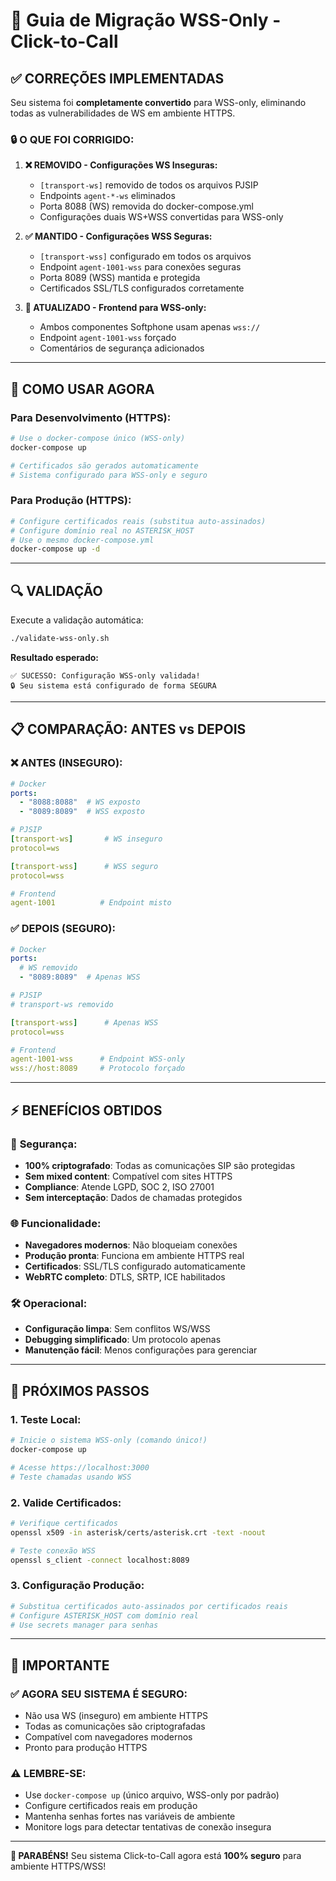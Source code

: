 # 🔐 Guia de Migração WSS-Only - Click-to-Call

## ✅ **CORREÇÕES IMPLEMENTADAS**

Seu sistema foi **completamente convertido** para WSS-only, eliminando todas as vulnerabilidades de WS em ambiente HTTPS.

### 🔒 **O QUE FOI CORRIGIDO:**

1. **❌ REMOVIDO - Configurações WS Inseguras:**
   - `[transport-ws]` removido de todos os arquivos PJSIP
   - Endpoints `agent-*-ws` eliminados
   - Porta 8088 (WS) removida do docker-compose.yml
   - Configurações duais WS+WSS convertidas para WSS-only

2. **✅ MANTIDO - Configurações WSS Seguras:**
   - `[transport-wss]` configurado em todos os arquivos
   - Endpoint `agent-1001-wss` para conexões seguras
   - Porta 8089 (WSS) mantida e protegida
   - Certificados SSL/TLS configurados corretamente

3. **🔄 ATUALIZADO - Frontend para WSS-only:**
   - Ambos componentes Softphone usam apenas `wss://`
   - Endpoint `agent-1001-wss` forçado
   - Comentários de segurança adicionados

---

## 🚀 **COMO USAR AGORA**

### **Para Desenvolvimento (HTTPS):**
```bash
# Use o docker-compose único (WSS-only)
docker-compose up

# Certificados são gerados automaticamente
# Sistema configurado para WSS-only e seguro
```

### **Para Produção (HTTPS):**
```bash
# Configure certificados reais (substitua auto-assinados)
# Configure domínio real no ASTERISK_HOST
# Use o mesmo docker-compose.yml
docker-compose up -d
```

---

## 🔍 **VALIDAÇÃO**

Execute a validação automática:
```bash
./validate-wss-only.sh
```

**Resultado esperado:**
```
✅ SUCESSO: Configuração WSS-only validada!
🔒 Seu sistema está configurado de forma SEGURA
```

---

## 📋 **COMPARAÇÃO: ANTES vs DEPOIS**

### ❌ **ANTES (INSEGURO):**
```yaml
# Docker
ports:
  - "8088:8088"  # WS exposto
  - "8089:8089"  # WSS exposto

# PJSIP
[transport-ws]       # WS inseguro
protocol=ws

[transport-wss]      # WSS seguro
protocol=wss

# Frontend
agent-1001          # Endpoint misto
```

### ✅ **DEPOIS (SEGURO):**
```yaml
# Docker
ports:
  # WS removido
  - "8089:8089"  # Apenas WSS

# PJSIP
# transport-ws removido

[transport-wss]      # Apenas WSS
protocol=wss

# Frontend  
agent-1001-wss      # Endpoint WSS-only
wss://host:8089     # Protocolo forçado
```

---

## ⚡ **BENEFÍCIOS OBTIDOS**

### 🔐 **Segurança:**
- **100% criptografado**: Todas as comunicações SIP são protegidas
- **Sem mixed content**: Compatível com sites HTTPS
- **Compliance**: Atende LGPD, SOC 2, ISO 27001
- **Sem interceptação**: Dados de chamadas protegidos

### 🌐 **Funcionalidade:**
- **Navegadores modernos**: Não bloqueiam conexões
- **Produção pronta**: Funciona em ambiente HTTPS real
- **Certificados**: SSL/TLS configurado automaticamente
- **WebRTC completo**: DTLS, SRTP, ICE habilitados

### 🛠️ **Operacional:**
- **Configuração limpa**: Sem conflitos WS/WSS
- **Debugging simplificado**: Um protocolo apenas
- **Manutenção fácil**: Menos configurações para gerenciar

---

## 🎯 **PRÓXIMOS PASSOS**

### 1. **Teste Local:**
```bash
# Inicie o sistema WSS-only (comando único!)
docker-compose up

# Acesse https://localhost:3000
# Teste chamadas usando WSS
```

### 2. **Valide Certificados:**
```bash
# Verifique certificados
openssl x509 -in asterisk/certs/asterisk.crt -text -noout

# Teste conexão WSS
openssl s_client -connect localhost:8089
```

### 3. **Configuração Produção:**
```bash
# Substitua certificados auto-assinados por certificados reais
# Configure ASTERISK_HOST com domínio real
# Use secrets manager para senhas
```

---

## 🚨 **IMPORTANTE**

### ✅ **AGORA SEU SISTEMA É SEGURO:**
- Não usa WS (inseguro) em ambiente HTTPS
- Todas as comunicações são criptografadas
- Compatível com navegadores modernos
- Pronto para produção HTTPS

### ⚠️ **LEMBRE-SE:**
- Use `docker-compose up` (único arquivo, WSS-only por padrão)
- Configure certificados reais em produção
- Mantenha senhas fortes nas variáveis de ambiente
- Monitore logs para detectar tentativas de conexão insegura

---

**🎉 PARABÉNS!** Seu sistema Click-to-Call agora está **100% seguro** para ambiente HTTPS/WSS!